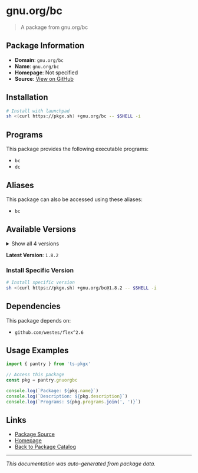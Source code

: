 # gnu.org/bc

> A package from gnu.org/bc

## Package Information

- **Domain**: `gnu.org/bc`
- **Name**: `gnu.org/bc`
- **Homepage**: Not specified
- **Source**: [View on GitHub](https://github.com/pkgxdev/pantry/tree/main/projects/gnu.org/bc/package.yml)

## Installation

```bash
# Install with launchpad
sh <(curl https://pkgx.sh) +gnu.org/bc -- $SHELL -i
```

## Programs

This package provides the following executable programs:

- `bc`
- `dc`

## Aliases

This package can also be accessed using these aliases:

- `bc`

## Available Versions

<details>
<summary>Show all 4 versions</summary>

- `1.8.2`, `1.8.1`, `1.8.0`, `1.7.1`

</details>

**Latest Version**: `1.8.2`

### Install Specific Version

```bash
# Install specific version
sh <(curl https://pkgx.sh) +gnu.org/bc@1.8.2 -- $SHELL -i
```

## Dependencies

This package depends on:

- `github.com/westes/flex^2.6`

## Usage Examples

```typescript
import { pantry } from 'ts-pkgx'

// Access this package
const pkg = pantry.gnuorgbc

console.log(`Package: ${pkg.name}`)
console.log(`Description: ${pkg.description}`)
console.log(`Programs: ${pkg.programs.join(', ')}`)
```

## Links

- [Package Source](https://github.com/pkgxdev/pantry/tree/main/projects/gnu.org/bc/package.yml)
- [Homepage](#)
- [Back to Package Catalog](../package-catalog.md)

---

*This documentation was auto-generated from package data.*
